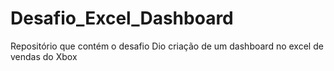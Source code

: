 # Desafio_Excel_Dashboard
Repositório que contém o desafio Dio criação de um dashboard no excel de vendas do Xbox 

